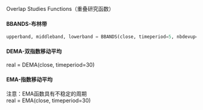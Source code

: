 Overlap Studies Functions（重叠研究函数）
#### BBANDS-布林带<br> 
```python
upperband, middleband, lowerband = BBANDS(close, timeperiod=5, nbdevup=2, nbdevdn=2, matype=0)
```
#### DEMA-双指数移动平均<br>
real = DEMA(close, timeperiod=30)

#### EMA-指数移动平均<br>
注意：EMA函数具有不稳定的周期<br>
real = EMA(close, timeperiod=30)
